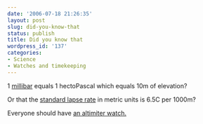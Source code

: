 ```yaml
---
date: '2006-07-18 21:26:35'
layout: post
slug: did-you-know-that
status: publish
title: Did you know that
wordpress_id: '137'
categories:
- Science
- Watches and timekeeping
---
```


1 [millibar](http://en.wikipedia.org/wiki/Millibar) equals 1 hectoPascal which equals 10m of elevation?

Or that the [standard lapse rate](http://en.wikipedia.org/wiki/Lapse_rate) in metric units is 6.5C per 1000m?

Everyone should have [an altimiter watch.](http://www.phfactor.net/wp/2006/07/16/yes-i-need-help/)

